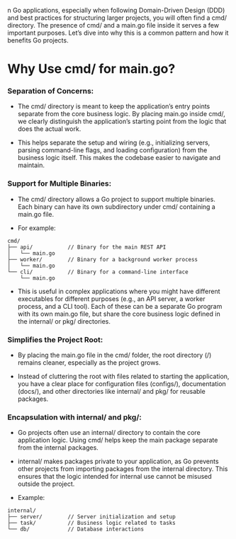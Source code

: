 n Go applications, especially when following Domain-Driven Design (DDD) and best practices for structuring larger projects, you will often find a cmd/ directory. The presence of cmd/ and a main.go file inside it serves a few important purposes. Let’s dive into why this is a common pattern and how it benefits Go projects.

# Why Use cmd/ for main.go?

### Separation of Concerns:
 
 - The cmd/ directory is meant to keep the application’s entry points separate from the core business logic. By placing main.go inside cmd/, we clearly distinguish the application’s starting point from the logic that does the actual work.
 
 - This helps separate the setup and wiring (e.g., initializing servers, parsing command-line flags, and loading configuration) from the business logic itself. This makes the codebase easier to navigate and maintain.

### Support for Multiple Binaries:

 - The cmd/ directory allows a Go project to support multiple binaries. Each binary can have its own subdirectory under cmd/ containing a main.go file.
 
 - For example:

````
cmd/
├── api/           // Binary for the main REST API
│   └── main.go
├── worker/        // Binary for a background worker process
│   └── main.go
└── cli/           // Binary for a command-line interface
    └── main.go
````

- This is useful in complex applications where you might have different executables for different purposes (e.g., an API server, a worker process, and a CLI tool). Each of these can be a separate Go program with its own main.go file, but share the core business logic defined in the internal/ or pkg/ directories.

### Simplifies the Project Root:

- By placing the main.go file in the cmd/ folder, the root directory (/) remains cleaner, especially as the project grows.

- Instead of cluttering the root with files related to starting the application, you have a clear place for configuration files (configs/), documentation (docs/), and other directories like internal/ and pkg/ for reusable packages.

### Encapsulation with internal/ and pkg/:
- Go projects often use an internal/ directory to contain the core application logic. Using cmd/ helps keep the main package separate from the internal packages.

- internal/ makes packages private to your application, as Go prevents other projects from importing packages from the internal directory. This ensures that the logic intended for internal use cannot be misused outside the project.

- Example:
````
internal/
├── server/        // Server initialization and setup
├── task/          // Business logic related to tasks
└── db/            // Database interactions
````
